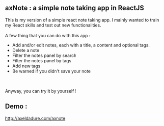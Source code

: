 ## axNote : a simple note taking app in ReactJS

This is my version of a simple react note taking app. I mainly wanted to train my React skills and test out new functionalities.<br /><br />
A few thing that you can do with this app :
<ul>
<li>Add and/or edit notes, each with a title, a content and optional tags.</li>
<li>Delete a note</li>
<li>Filter the notes panel by search</li>
<li>Filter the notes panel by tags</li>
<li>Add new tags</li>
<li>Be warned if you didn't save your note</li>
</ul><br /><br />
Anyway, you can try it by yourself !

## Demo :

http://axeldadure.com/axnote
